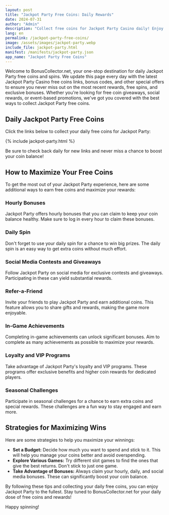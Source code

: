 ```yaml
---
layout: post
title: "Jackpot Party Free Coins: Daily Rewards"
date: 2024-07-31
author: "Admin"
description: "Collect free coins for Jackpot Party Casino daily! Enjoy exclusive links and boost your game with jackpot party free coins. Start winning big today!"
lang: en
permalink: /jackpot-party-free-coins/
image: /assets/images/jackpot-party.webp
include_file: jackpot-party.html
manifest: /manifests/jackpot-party.json
app_name: "Jackpot Party Free Coins"
---
```


Welcome to BonusCollector.net, your one-stop destination for daily Jackpot Party free coins and spins. We update this page every day with the latest Jackpot Party Casino free coins links, bonus codes, and other special offers to ensure you never miss out on the most recent rewards, free spins, and exclusive bonuses. Whether you're looking for free coin giveaways, social rewards, or event-based promotions, we've got you covered with the best ways to collect Jackpot Party free coins.

## Daily Jackpot Party Free Coins

Click the links below to collect your daily free coins for Jackpot Party:

{% include jackpot-party.html %}

Be sure to check back daily for new links and never miss a chance to boost your coin balance!

## How to Maximize Your Free Coins

To get the most out of your Jackpot Party experience, here are some additional ways to earn free coins and maximize your rewards:

### Hourly Bonuses

Jackpot Party offers hourly bonuses that you can claim to keep your coin balance healthy. Make sure to log in every hour to claim these bonuses.

### Daily Spin

Don't forget to use your daily spin for a chance to win big prizes. The daily spin is an easy way to get extra coins without much effort.

### Social Media Contests and Giveaways

Follow Jackpot Party on social media for exclusive contests and giveaways. Participating in these can yield substantial rewards.

### Refer-a-Friend

Invite your friends to play Jackpot Party and earn additional coins. This feature allows you to share gifts and rewards, making the game more enjoyable.

### In-Game Achievements

Completing in-game achievements can unlock significant bonuses. Aim to complete as many achievements as possible to maximize your rewards.

### Loyalty and VIP Programs

Take advantage of Jackpot Party's loyalty and VIP programs. These programs offer exclusive benefits and higher coin rewards for dedicated players.

### Seasonal Challenges

Participate in seasonal challenges for a chance to earn extra coins and special rewards. These challenges are a fun way to stay engaged and earn more.

## Strategies for Maximizing Wins

Here are some strategies to help you maximize your winnings:

- **Set a Budget:** Decide how much you want to spend and stick to it. This will help you manage your coins better and avoid overspending.
- **Explore Various Games:** Try different slot games to find the ones that give the best returns. Don't stick to just one game.
- **Take Advantage of Bonuses:** Always claim your hourly, daily, and social media bonuses. These can significantly boost your coin balance.

By following these tips and collecting your daily free coins, you can enjoy Jackpot Party to the fullest. Stay tuned to BonusCollector.net for your daily dose of free coins and rewards!

Happy spinning!